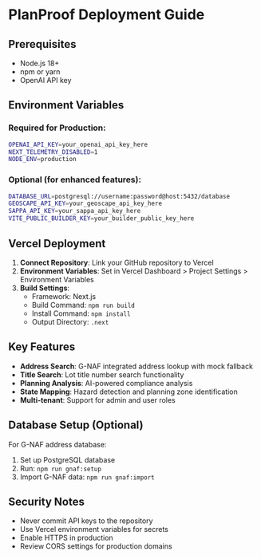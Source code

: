 # PlanProof Deployment Guide

## Prerequisites

- Node.js 18+
- npm or yarn
- OpenAI API key

## Environment Variables

### Required for Production:

```bash
OPENAI_API_KEY=your_openai_api_key_here
NEXT_TELEMETRY_DISABLED=1
NODE_ENV=production
```

### Optional (for enhanced features):

```bash
DATABASE_URL=postgresql://username:password@host:5432/database
GEOSCAPE_API_KEY=your_geoscape_api_key_here
SAPPA_API_KEY=your_sappa_api_key_here
VITE_PUBLIC_BUILDER_KEY=your_builder_public_key_here
```

## Vercel Deployment

1. **Connect Repository**: Link your GitHub repository to Vercel
2. **Environment Variables**: Set in Vercel Dashboard > Project Settings > Environment Variables
3. **Build Settings**:
   - Framework: Next.js
   - Build Command: `npm run build`
   - Install Command: `npm install`
   - Output Directory: `.next`

## Key Features

- **Address Search**: G-NAF integrated address lookup with mock fallback
- **Title Search**: Lot title number search functionality
- **Planning Analysis**: AI-powered compliance analysis
- **State Mapping**: Hazard detection and planning zone identification
- **Multi-tenant**: Support for admin and user roles

## Database Setup (Optional)

For G-NAF address database:

1. Set up PostgreSQL database
2. Run: `npm run gnaf:setup`
3. Import G-NAF data: `npm run gnaf:import`

## Security Notes

- Never commit API keys to the repository
- Use Vercel environment variables for secrets
- Enable HTTPS in production
- Review CORS settings for production domains
